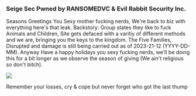### Seige Sec Pwned by RANSOMEDVC & Evil Rabbit Security Inc.

Seasons Greetings You Sexy mother fucking nerds, We're back to biz with everything here's that leak.
Backstory: Group states they like to fuck Animals and Children, Site gets defaced with a varitiy of different methods and we are, bringing you the keys to the kingdom. The Five Families, Disrupted and damage is still being carried out as of 2023-21-12 (YYYY-DD-MM). Anyway Have a happy holidays you sexy fucking nerds, we'll be doing this for a bit longer as we observe the season of giving (We ain't religious so don't bitch).

![](https://i.ibb.co/8rDCN64/rabbit.gif)

Remember your losses, cry & cope but never forget who got the last thump
